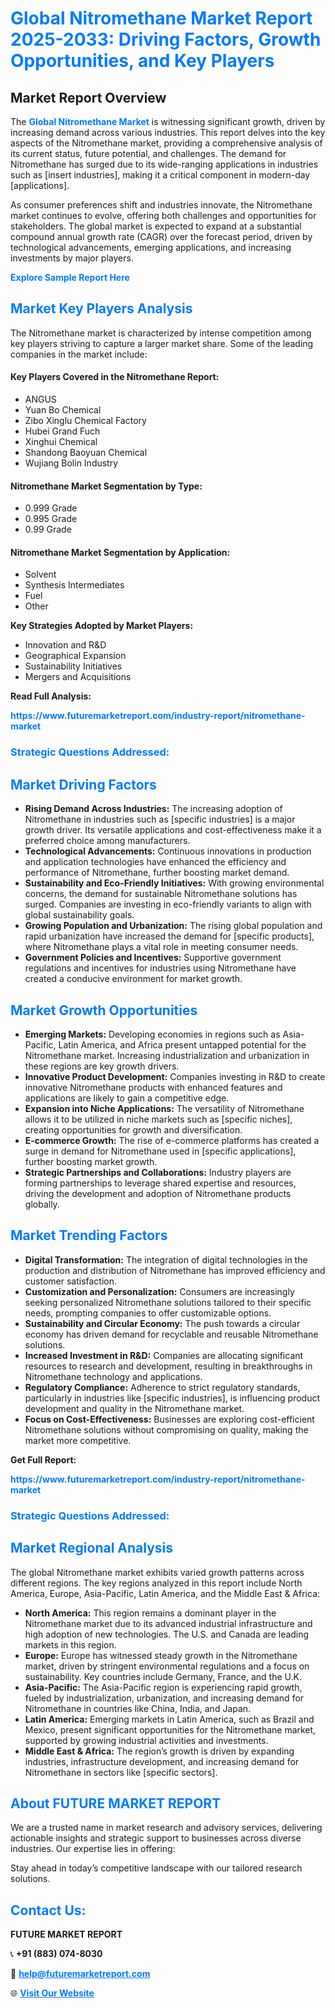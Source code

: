 <h1 style="color: #007BFF;">Global Nitromethane Market Report 2025-2033: Driving Factors, Growth Opportunities, and Key Players</h1>

<section id="overview">
<h2>Market Report Overview</h2>
<p>The <a href="https://www.futuremarketreport.com/industry-report/nitromethane-market" style="color: #007BFF; text-decoration: none;"><strong>Global Nitromethane Market</strong></a> is witnessing significant growth, driven by increasing demand across various industries. This report delves into the key aspects of the Nitromethane market, providing a comprehensive analysis of its current status, future potential, and challenges. The demand for Nitromethane has surged due to its wide-ranging applications in industries such as [insert industries], making it a critical component in modern-day [applications].</p>
<p>As consumer preferences shift and industries innovate, the Nitromethane market continues to evolve, offering both challenges and opportunities for stakeholders. The global market is expected to expand at a substantial compound annual growth rate (CAGR) over the forecast period, driven by technological advancements, emerging applications, and increasing investments by major players.</p>
</section>

<section id="overview">
<p><a href="https://www.futuremarketreport.com/request-sample/reportId=27100" style="color: #007BFF; text-decoration: none;"><strong>Explore Sample Report Here</strong></a></p>
</section>

<section id="key-players">
<h2 style="color: #007BFF;">Market Key Players Analysis</h2>
<p>The Nitromethane market is characterized by intense competition among key players striving to capture a larger market share. Some of the leading companies in the market include:</p>
<h4>Key Players Covered in the Nitromethane Report:</h4>
<ul><li>ANGUS</li><li>Yuan Bo Chemical</li><li>Zibo Xinglu Chemical Factory</li><li>Hubei Grand Fuch</li><li>Xinghui Chemical</li><li>Shandong Baoyuan Chemical</li><li>Wujiang Bolin Industry</li></ul>
<h4>Nitromethane Market Segmentation by Type:</h4>
<ul><li>0.999 Grade</li><li>0.995 Grade</li><li>0.99 Grade</li></ul>

<h4>Nitromethane Market Segmentation by Application:</h4>
<ul><li>Solvent</li><li>Synthesis Intermediates</li><li>Fuel</li><li>Other</li></ul>
<p><strong>Key Strategies Adopted by Market Players:</strong></p>
<ul>
<li>Innovation and R&D</li>
<li>Geographical Expansion</li>
<li>Sustainability Initiatives</li>
<li>Mergers and Acquisitions</li>
</ul>
</section>

<section>
<p><strong>Read Full Analysis: </strong></p><a href="https://www.futuremarketreport.com/industry-report/nitromethane-market" style="color: #007BFF; text-decoration: none;"><strong>https://www.futuremarketreport.com/industry-report/nitromethane-market</strong></a>
<h3 style="color: #007BFF;">Strategic Questions Addressed:</h3>
</section>

<section id="driving-factors">
<h2 style="color: #007BFF;">Market Driving Factors</h2>
<ul>
<li><strong>Rising Demand Across Industries:</strong> The increasing adoption of Nitromethane in industries such as [specific industries] is a major growth driver. Its versatile applications and cost-effectiveness make it a preferred choice among manufacturers.</li>
<li><strong>Technological Advancements:</strong> Continuous innovations in production and application technologies have enhanced the efficiency and performance of Nitromethane, further boosting market demand.</li>
<li><strong>Sustainability and Eco-Friendly Initiatives:</strong> With growing environmental concerns, the demand for sustainable Nitromethane solutions has surged. Companies are investing in eco-friendly variants to align with global sustainability goals.</li>
<li><strong>Growing Population and Urbanization:</strong> The rising global population and rapid urbanization have increased the demand for [specific products], where Nitromethane plays a vital role in meeting consumer needs.</li>
<li><strong>Government Policies and Incentives:</strong> Supportive government regulations and incentives for industries using Nitromethane have created a conducive environment for market growth.</li>
</ul>
</section>

<section id="growth-opportunities">
<h2 style="color: #007BFF;">Market Growth Opportunities</h2>
<ul>
<li><strong>Emerging Markets:</strong> Developing economies in regions such as Asia-Pacific, Latin America, and Africa present untapped potential for the Nitromethane market. Increasing industrialization and urbanization in these regions are key growth drivers.</li>
<li><strong>Innovative Product Development:</strong> Companies investing in R&D to create innovative Nitromethane products with enhanced features and applications are likely to gain a competitive edge.</li>
<li><strong>Expansion into Niche Applications:</strong> The versatility of Nitromethane allows it to be utilized in niche markets such as [specific niches], creating opportunities for growth and diversification.</li>
<li><strong>E-commerce Growth:</strong> The rise of e-commerce platforms has created a surge in demand for Nitromethane used in [specific applications], further boosting market growth.</li>
<li><strong>Strategic Partnerships and Collaborations:</strong> Industry players are forming partnerships to leverage shared expertise and resources, driving the development and adoption of Nitromethane products globally.</li>
</ul>
</section>

<section id="trending-factors">
<h2 style="color: #007BFF;">Market Trending Factors</h2>
<ul>
<li><strong>Digital Transformation:</strong> The integration of digital technologies in the production and distribution of Nitromethane has improved efficiency and customer satisfaction.</li>
<li><strong>Customization and Personalization:</strong> Consumers are increasingly seeking personalized Nitromethane solutions tailored to their specific needs, prompting companies to offer customizable options.</li>
<li><strong>Sustainability and Circular Economy:</strong> The push towards a circular economy has driven demand for recyclable and reusable Nitromethane solutions.</li>
<li><strong>Increased Investment in R&D:</strong> Companies are allocating significant resources to research and development, resulting in breakthroughs in Nitromethane technology and applications.</li>
<li><strong>Regulatory Compliance:</strong> Adherence to strict regulatory standards, particularly in industries like [specific industries], is influencing product development and quality in the Nitromethane market.</li>
<li><strong>Focus on Cost-Effectiveness:</strong> Businesses are exploring cost-efficient Nitromethane solutions without compromising on quality, making the market more competitive.</li>
</ul>
</section>

<section>
<p><strong>Get Full Report: </strong></p><a href="https://www.futuremarketreport.com/industry-report/nitromethane-market" style="color: #007BFF; text-decoration: none;"><strong>https://www.futuremarketreport.com/industry-report/nitromethane-market</strong></a>
<h3 style="color: #007BFF;">Strategic Questions Addressed:</h3>
</section>


<section id="regional-analysis">
<h2 style="color: #007BFF;">Market Regional Analysis</h2>
<p>The global Nitromethane market exhibits varied growth patterns across different regions. The key regions analyzed in this report include North America, Europe, Asia-Pacific, Latin America, and the Middle East & Africa:</p>
<ul>
<li><strong>North America:</strong> This region remains a dominant player in the Nitromethane market due to its advanced industrial infrastructure and high adoption of new technologies. The U.S. and Canada are leading markets in this region.</li>
<li><strong>Europe:</strong> Europe has witnessed steady growth in the Nitromethane market, driven by stringent environmental regulations and a focus on sustainability. Key countries include Germany, France, and the U.K.</li>
<li><strong>Asia-Pacific:</strong> The Asia-Pacific region is experiencing rapid growth, fueled by industrialization, urbanization, and increasing demand for Nitromethane in countries like China, India, and Japan.</li>
<li><strong>Latin America:</strong> Emerging markets in Latin America, such as Brazil and Mexico, present significant opportunities for the Nitromethane market, supported by growing industrial activities and investments.</li>
<li><strong>Middle East & Africa:</strong> The region’s growth is driven by expanding industries, infrastructure development, and increasing demand for Nitromethane in sectors like [specific sectors].</li>
</ul>
</section>

<footer>
<h2 style="color: #007BFF;">About FUTURE MARKET REPORT</h2>
<p>We are a trusted name in market research and advisory services, delivering actionable insights and strategic support to businesses across diverse industries. Our expertise lies in offering:</p>

<p>Stay ahead in today’s competitive landscape with our tailored research solutions.</p>

<h2 style="color: #007BFF;">Contact Us:</h2>
<p><strong>FUTURE MARKET REPORT</strong></p>
<p>📞 <strong>+91 (883) 074-8030</strong></p>
<p>📧 <strong><a href="mailto:help@futuremarketreport.com" style="color: #007BFF;">help@futuremarketreport.com</a></strong></p>
<p>🌐 <strong><a href="https://www.futuremarketreport.com/" style="color: #007BFF;">Visit Our Website</a></strong></p>
</footer>